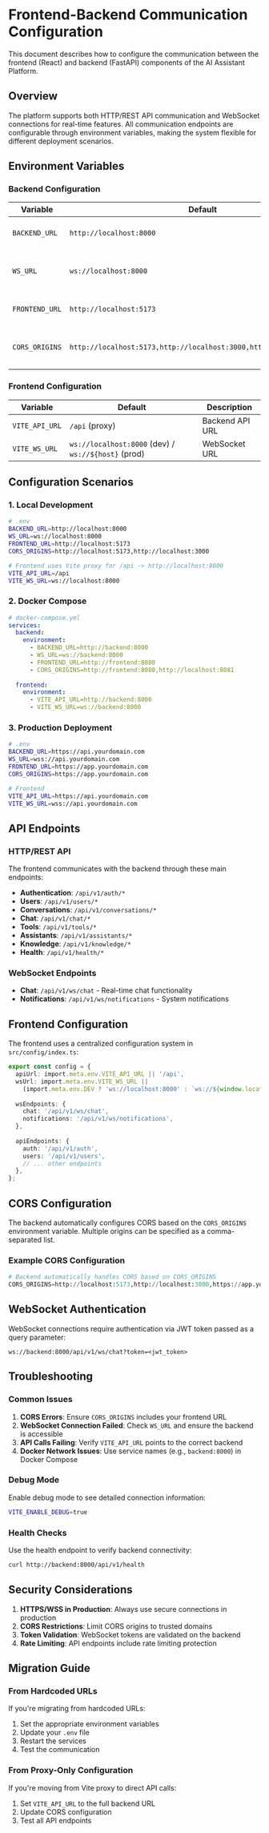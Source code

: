 # Frontend-Backend Communication Configuration

This document describes how to configure the communication between the frontend (React) and backend (FastAPI) components of the AI Assistant Platform.

## Overview

The platform supports both HTTP/REST API communication and WebSocket connections for real-time features. All communication endpoints are configurable through environment variables, making the system flexible for different deployment scenarios.

## Environment Variables

### Backend Configuration

| Variable | Default | Description |
|----------|---------|-------------|
| `BACKEND_URL` | `http://localhost:8000` | Backend URL for frontend communication |
| `WS_URL` | `ws://localhost:8000` | WebSocket URL for frontend communication |
| `FRONTEND_URL` | `http://localhost:5173` | Frontend URL for CORS configuration |
| `CORS_ORIGINS` | `http://localhost:5173,http://localhost:3000,http://localhost:8081` | Comma-separated list of allowed CORS origins |

### Frontend Configuration

| Variable | Default | Description |
|----------|---------|-------------|
| `VITE_API_URL` | `/api` (proxy) | Backend API URL |
| `VITE_WS_URL` | `ws://localhost:8000` (dev) / `ws://${host}` (prod) | WebSocket URL |

## Configuration Scenarios

### 1. Local Development

```bash
# .env
BACKEND_URL=http://localhost:8000
WS_URL=ws://localhost:8000
FRONTEND_URL=http://localhost:5173
CORS_ORIGINS=http://localhost:5173,http://localhost:3000

# Frontend uses Vite proxy for /api -> http://localhost:8000
VITE_API_URL=/api
VITE_WS_URL=ws://localhost:8000
```

### 2. Docker Compose

```yaml
# docker-compose.yml
services:
  backend:
    environment:
      - BACKEND_URL=http://backend:8000
      - WS_URL=ws://backend:8000
      - FRONTEND_URL=http://frontend:8080
      - CORS_ORIGINS=http://frontend:8080,http://localhost:8081
  
  frontend:
    environment:
      - VITE_API_URL=http://backend:8000
      - VITE_WS_URL=ws://backend:8000
```

### 3. Production Deployment

```bash
# .env
BACKEND_URL=https://api.yourdomain.com
WS_URL=wss://api.yourdomain.com
FRONTEND_URL=https://app.yourdomain.com
CORS_ORIGINS=https://app.yourdomain.com

# Frontend
VITE_API_URL=https://api.yourdomain.com
VITE_WS_URL=wss://api.yourdomain.com
```

## API Endpoints

### HTTP/REST API

The frontend communicates with the backend through these main endpoints:

- **Authentication**: `/api/v1/auth/*`
- **Users**: `/api/v1/users/*`
- **Conversations**: `/api/v1/conversations/*`
- **Chat**: `/api/v1/chat/*`
- **Tools**: `/api/v1/tools/*`
- **Assistants**: `/api/v1/assistants/*`
- **Knowledge**: `/api/v1/knowledge/*`
- **Health**: `/api/v1/health/*`

### WebSocket Endpoints

- **Chat**: `/api/v1/ws/chat` - Real-time chat functionality
- **Notifications**: `/api/v1/ws/notifications` - System notifications

## Frontend Configuration

The frontend uses a centralized configuration system in `src/config/index.ts`:

```typescript
export const config = {
  apiUrl: import.meta.env.VITE_API_URL || '/api',
  wsUrl: import.meta.env.VITE_WS_URL || 
    (import.meta.env.DEV ? 'ws://localhost:8000' : `ws://${window.location.host}`),
  
  wsEndpoints: {
    chat: '/api/v1/ws/chat',
    notifications: '/api/v1/ws/notifications',
  },
  
  apiEndpoints: {
    auth: '/api/v1/auth',
    users: '/api/v1/users',
    // ... other endpoints
  },
};
```

## CORS Configuration

The backend automatically configures CORS based on the `CORS_ORIGINS` environment variable. Multiple origins can be specified as a comma-separated list.

### Example CORS Configuration

```python
# Backend automatically handles CORS based on CORS_ORIGINS
CORS_ORIGINS=http://localhost:5173,http://localhost:3000,https://app.yourdomain.com
```

## WebSocket Authentication

WebSocket connections require authentication via JWT token passed as a query parameter:

```
ws://backend:8000/api/v1/ws/chat?token=<jwt_token>
```

## Troubleshooting

### Common Issues

1. **CORS Errors**: Ensure `CORS_ORIGINS` includes your frontend URL
2. **WebSocket Connection Failed**: Check `WS_URL` and ensure the backend is accessible
3. **API Calls Failing**: Verify `VITE_API_URL` points to the correct backend
4. **Docker Network Issues**: Use service names (e.g., `backend:8000`) in Docker Compose

### Debug Mode

Enable debug mode to see detailed connection information:

```bash
VITE_ENABLE_DEBUG=true
```

### Health Checks

Use the health endpoint to verify backend connectivity:

```bash
curl http://backend:8000/api/v1/health
```

## Security Considerations

1. **HTTPS/WSS in Production**: Always use secure connections in production
2. **CORS Restrictions**: Limit CORS origins to trusted domains
3. **Token Validation**: WebSocket tokens are validated on the backend
4. **Rate Limiting**: API endpoints include rate limiting protection

## Migration Guide

### From Hardcoded URLs

If you're migrating from hardcoded URLs:

1. Set the appropriate environment variables
2. Update your `.env` file
3. Restart the services
4. Test the communication

### From Proxy-Only Configuration

If you're moving from Vite proxy to direct API calls:

1. Set `VITE_API_URL` to the full backend URL
2. Update CORS configuration
3. Test all API endpoints 